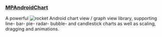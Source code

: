 ### [MPAndroidChart](https://github.com/PhilJay/MPAndroidChart)

A powerful ![rocket](https://github.githubassets.com/images/icons/emoji/unicode/1f680.png) Android chart view / graph view library, supporting line- bar- pie- radar- bubble- and candlestick charts as well as scaling, dragging and animations.




